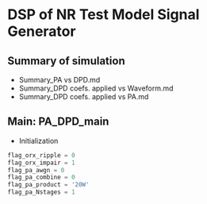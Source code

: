 # DSP of NR Test Model Signal Generator 
## Summary of simulation
- Summary_PA vs DPD.md
- Summary_DPD coefs. applied vs Waveform.md
- Summary_DPD coefs. applied vs PA.md

## Main: PA_DPD_main
  - Initialization
  ```js
  flag_orx_ripple = 0   
  flag_orx_impair = 1   
  flag_pa_awgn = 0    
  flag_pa_combine = 0   
  flag_pa_product = '20W'   
  flag_pa_Nstages = 1   
  ```
